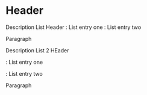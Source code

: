 # Header

Description List Header
: List entry one
: List entry two

Paragraph

Description List 2 HEader

: List entry one

: List entry two

Paragraph